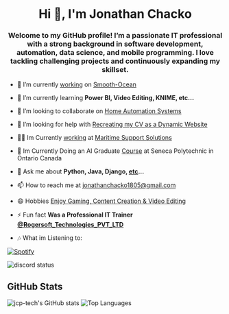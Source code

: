 <!-- ![Profile Image](https://avatars.githubusercontent.com/u/66247724?v=4) -->
<h1 align="center">Hi 👋, I'm Jonathan Chacko</h1>
<h3 align="center">Welcome to my GitHub profile! I’m a passionate IT professional with a strong background in software development, automation, data science, and mobile programming. I love tackling challenging projects and continuously expanding my skillset.</h3>

<!--
<p align="left"> <img src="https://komarev.com/ghpvc/?username=jcp-tech&label=Profile%20views&color=0e75b6&style=flat-square" alt="jcp-tech" /> </p>
<p align="left"> <a href="https://github.com/ryo-ma/github-profile-trophy"><img src="https://github-profile-trophy.vercel.app/?username=jcp-tech" alt="jcp-tech" /></a> </p>
-->

- 🔭 I’m currently [working](https://www.linkedin.com/in/jcp-tech/details/projects/) on [Smooth-Ocean](https://smooth-ocean.tech/)

- 🌱 I’m currently learning **Power BI, Video Editing, KNIME, etc...**

- 👯 I’m looking to collaborate on [Home Automation Systems](https://github.com/jcp-tech/Home-Automation-System)

- 🤝 I’m looking for help with [Recreating my CV as a Dynamic Website](https://cv-jonathan-chacko.web.app/)

- 👨‍💻 Im Currently [working](https://www.linkedin.com/in/jcp-tech/details/experience/) at [Maritime Support Solutions](linkedin.com/company/maritime-support-solutions/)

- 📝 Im Currently Doing an AI Graduate [Course](https://www.linkedin.com/in/jcp-tech/details/education/) at Seneca Polytechnic in Ontario Canada 

- 💬 Ask me about **Python, Java, Django, [etc](https://www.linkedin.com/in/jcp-tech/details/skills/)...**

- 📫 How to reach me at [jonathanchacko1805@gmail.com](jonathanchacko1805+git@gmail.com)

- 😄 Hobbies <a href="https://www.instagram.com/noxic.gamers/">Enjoy Gaming, Content Creation & Video Editing</a>

- ⚡ Fun fact **Was a Professional IT Trainer <a href="https://www.linkedin.com/company/rogersoft-com/">@Rogersoft_Technologies_PVT_LTD</a>**

- 🎶 What im Listening to:

[![Spotify](https://novatorem-zeta-eosin.vercel.app/api/spotify)](https://open.spotify.com/user/j.c.p..rocker)

![discord status](https://discord-readme-badge.vercel.app/api?id=686190428634349751)


<!--
---

## About Me

- **Name:** Jonathan Chacko
- **Location:** Grimsby, ON, Canada
- **Experience:** Bachelor of Computer Applications Graduate with 3 years of professional experience
- **Current Roles:**  
  - **Software Developer Consultant** at MÖBEL Cabinetry, Hamilton, Canada (Since September 2023)  
  - **Lead Software Developer – Automation** at Maritime Support Solutions (Since June 2023, working remotely)
- **Learning:** Power BI, Video Editing, KNIME
- **Interests:** Python, Mobile Programming in Java, Automation, and IT training
- **Fun Fact:** I’m also a professional IT trainer who loves sharing knowledge

---

## Skills and Tools

### Programming Languages
- Python, JavaScript, Java, C#, C++

### Web Development
- HTML, CSS, React, Angular, Node.js, Django, Android Development (Java), Java Swing, Python Tkinter

### Data Science & Machine Learning
- Pandas, NumPy, Scikit-learn, TensorFlow, Keras, Tableau (Data Visualization)

### DevOps & Cloud
- Docker, Kubernetes, AWS, Azure, Google Cloud Services, Jenkins

### Databases
- MySQL, PostgreSQL, MongoDB, Redis, SQLite, Firebase Firestore/Realtime Database

### Testing & Automation
- Selenium, Beautiful Soup, J-Soup, Microsoft Power Automate

### Tools & Others
- Git, GitHub, Visual Studio Code, IntelliJ, Eclipse, Android Studio, Anaconda, JIRA, Confluence, Slack, Raspberry Pi, Windows Subsystem for Linux (WSL), Putty, Postman

---

## Professional Experience

### MÖBEL Cabinetry, Hamilton, Canada
**Software Developer Consultant**  
*September 2023 – Present*  
- Collaborated on bug fixes and feature enhancements in multiple project versions  
- Designed, developed, and tested new systems as part of a dynamic team

### Maritime Support Solutions
**Lead Software Developer – Automation**  
*June 2023 – Present*  
- Developed an automated data flow system for shipping liner agencies to streamline data processing  
- Built tools to process, validate, and convert data for efficient reporting  
- Integrated APIs and Power BI for enhanced reporting and MIS capabilities  
- Took on additional responsibilities as Global IT for the organization and partner companies

### Rogersoft, Kochi, India
**Professional IT Trainer**  
*January 2023 – August 2023*  
- Delivered personalized training in Python, Django, Data Science, SQL, and Statistics  
- Guided students through project-based learning and practical implementations

### Viral Fission, Pune, India
**Campus Coordinator**  
*April 2022 – June 2022*  
- Organized and managed gaming events in collaboration with college and partner organizations

### Bohanee, Pune, India
**Mobile Application Developer**  
*January 2022 – July 2023*  
- Developed a mobile app for affordable inventory management for small shopkeepers  
- Integrated features like barcode scanning and automated item identification

---

## Academic & Additional Projects (not on Git)

- **NAS Server:** Built a NAS server using Open Media Vault on Raspberry Pi  
- **Raspberry Pi Projects:** Implemented projects including home automation, security camera systems, and a local chat server  
- **Power Automate Project:** Explored file handling and automation capabilities using Microsoft Power Automate  

---

## Education & Certifications

- **Artificial Intelligence (Ontario Graduate Certification):** Seneca Polytechnic, Ontario, Canada (2025 – Ongoing)
- **Bachelor of Computer Applications (BCA):** Symbiosis Institute of Computer Studies and Research, Pune, India (2023)

---

## Connect with Me

- **LinkedIn:** [Jonathan Chacko](https://www.linkedin.com/in/jcp-tech/)
- **GitHub:** [jcp-tech](https://github.com/jcp-tech/)
- **WhatsApp:** [Chat on WhatsApp](https://wa.me/13653842257)
- **Email:** [jonathanchacko1805@gmail.com](mailto:jonathanchacko1805+git@gmail.com)

---
-->
## GitHub Stats

<!-- 
![GitHub Trophies](https://github-profile-trophy.vercel.app/?username=jcp-tech&theme=algolia&margin-w=15&column=7)
### 💻 Tech Stack:
![Python](https://img.shields.io/badge/-Python-3776AB?style=flat&logo=python&logoColor=white)
![JavaScript](https://img.shields.io/badge/-JavaScript-F7DF1E?style=flat&logo=javascript&logoColor=black)
![Django](https://img.shields.io/badge/-Django-092E20?style=flat&logo=django&logoColor=white)
### 🌍 Connect with Me:
[![LinkedIn](https://img.shields.io/badge/-LinkedIn-blue?style=flat&logo=Linkedin&logoColor=white)](https://www.linkedin.com/in/jcp-tech/)
[![GitHub](https://img.shields.io/badge/-GitHub-black?style=flat&logo=github&logoColor=white)](https://github.com/jcp-tech)
-->

![jcp-tech's GitHub stats](https://github-readme-stats-teal-six-35.vercel.app/api?username=jcp-tech&include_all_commits=true&show_icons=true&title_color=000000&locale=en)
![Top Languages](https://github-readme-stats-teal-six-35.vercel.app/api/top-langs?username=jcp-tech&show_icons=true&locale=en&layout=compact)
<!-- <a href="https://github.com/vn7n24fzkq/github-profile-summary-cards"><img align="center" src="http://github-profile-summary-cards.vercel.app/api/cards/profile-details?username=jcp-tech&theme=tokyonight" alt="Zo-Bro-23's github stats" /></a> -->
